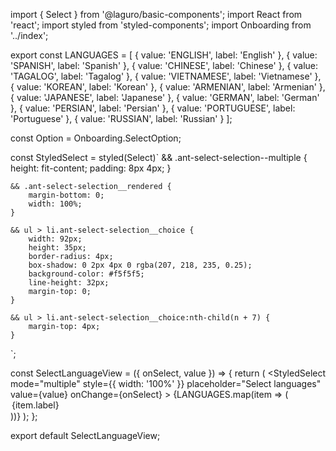 import { Select } from '@laguro/basic-components';
import React from 'react';
import styled from 'styled-components';
import Onboarding from '../index';

export const LANGUAGES = [
    { value: 'ENGLISH', label: 'English' },
    { value: 'SPANISH', label: 'Spanish' },
    { value: 'CHINESE', label: 'Chinese' },
    { value: 'TAGALOG', label: 'Tagalog' },
    { value: 'VIETNAMESE', label: 'Vietnamese' },
    { value: 'KOREAN', label: 'Korean' },
    { value: 'ARMENIAN', label: 'Armenian' },
    { value: 'JAPANESE', label: 'Japanese' },
    { value: 'GERMAN', label: 'German' },
    { value: 'PERSIAN', label: 'Persian' },
    { value: 'PORTUGUESE', label: 'Portuguese' },
    { value: 'RUSSIAN', label: 'Russian' }
];

const Option = Onboarding.SelectOption;

const StyledSelect = styled(Select)`
    && .ant-select-selection--multiple {
        height: fit-content;
        padding: 8px 4px;
    }

    && .ant-select-selection__rendered {
        margin-bottom: 0;
        width: 100%;
    }

    && ul > li.ant-select-selection__choice {
        width: 92px;
        height: 35px;
        border-radius: 4px;
        box-shadow: 0 2px 4px 0 rgba(207, 218, 235, 0.25);
        background-color: #f5f5f5;
        line-height: 32px;
        margin-top: 0;
    }

    && ul > li.ant-select-selection__choice:nth-child(n + 7) {
        margin-top: 4px;
    }
`;

const SelectLanguageView = ({ onSelect, value }) => {
    return (
        <StyledSelect
            mode="multiple"
            style={{ width: '100%' }}
            placeholder="Select languages"
            value={value}
            onChange={onSelect}
        >
            {LANGUAGES.map(item => (
                <Option key={item.value}>{item.label}</Option>
            ))}
        </StyledSelect>
    );
};

export default SelectLanguageView;

